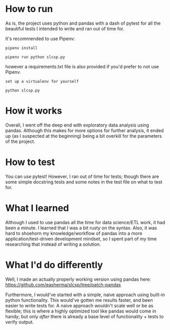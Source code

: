 # How to run


As is, the project uses python and pandas with a dash of pytest for all the
beautiful tests I intended to write and ran out of time for.

It's recommended to use Pipenv:

`pipenv install`

`pipenv run python slcsp.py`

however a requirements.txt file is also provided
if you'd prefer to not use Pipenv.

`set up a virtualenv for yourself`

`python slcsp.py`


# How it works

Overall, I went off the deep end with exploratory data analysis using pandas.
Although this makes for more options for further analysis, it ended up (as I suspected at the beginning) being a bit overkill for the parameters of the project.

# How to test

You can use pytest! However, I ran out of time for tests; though there are some simple docstring tests
and some notes in the test file on what to test for. 

# What I learned

Although I used to use pandas all the time for data science/ETL work, it had been a minute. I learned that I was a bit rusty on the syntax. Also, it was hard to shoehorn my knowledge/workflow of pandas into a more application/test-driven development mindset, so I spent part of my time researching that instead of writing a solution. 

# What I'd do differently

Well, I made an actually properly working version using pandas here: https://github.com/easherma/slcsp/tree/patch-pandas

Furthermore, I would've started with a simple, naive approach using built-in python functionality. This would've gotten me results faster, and been easier to write tests for. A naive approach wouldn't scale well or be as flexible; this is where a highly optimized tool like pandas would come in handy; but only _after_ there is already a base level of functionality + tests to verify output. 
